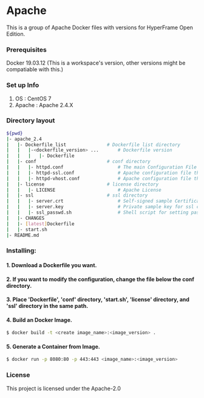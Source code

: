 # Apache

This is a group of Apache Docker files with versions for HyperFrame Open Edition.

### Prerequisites

Docker 19.03.12 (This is a workspace's version, other versions might be compatiable with this.)

### Set up Info

1) OS : CentOS 7
2) Apache : Apache 2.4.X

### Directory layout                                                         

```bash                                                                     
${pwd}                                                                       
|- apache_2.4                                                  
|   |- Dockerfile_list               # Dockerfile list directory
|   |   |-<dockerfile_version> ...       # Dockerfile version
|   |   |   |- Dockerfile                
|   |- conf                          # conf directory  
|   |   |- httpd.conf                    # The main Configuration File 
|   |   |- httpd-ssl.conf                # Apache configuration file that provide the functionality of Secure (SSL/TLS) connections
|   |   |- httpd-vhost.conf              # Apache configuration file that manage Virtual hosts
|   |- license                       # license directory  
|   |   |- LICENSE                       # Apache License                                  
|   |- ssl                           # ssl directory  
|   |   |- server.crt                    # Self-signed sample Certificate
|   |   |- server.key                    # Private sample key for ssl certificate                         
|   |   |- ssl_passwd.sh                 # Shell script for setting password when using sample ssl key
|   |- CHANGES                                                               
|   |- [latest]Dockerfile                    
|   |- start.sh
|- README.md                                                                    
```                                                                         

### Installing:

#### 1. Download a Dockerfile you want.

#### 2. If you want to modify the configuration, change the file below the conf directory.

#### 3. Place 'Dockerfile', 'conf' directory, 'start.sh', 'license' directory, and 'ssl' directory in the same path.

#### 4. Build an Docker Image.

```bash
$ docker build -t <create image_name>:<image_version> .
```

#### 5. Generate a Container from Image.

```bash
$ docker run -p 8080:80 -p 443:443 <image_name>:<image_version>
```

### License

This project is licensed under the Apache-2.0


